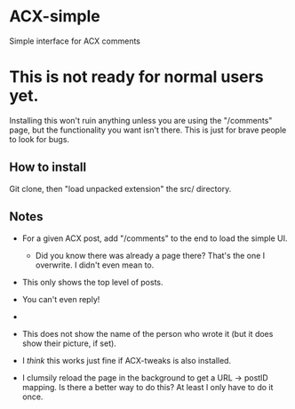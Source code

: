 # ACX-simple
Simple interface for ACX comments

# This is not ready for normal users yet.

Installing this won't ruin anything unless you are using the "/comments" page, but the functionality you want isn't there. This is just for brave people to look for bugs.

## How to install

Git clone, then "load unpacked extension" the src/ directory.

## Notes

* For a given ACX post, add "/comments" to the end to load the simple UI.
  * Did you know there was already a page there? That's the one I overwrite. I didn't even mean to.

* This only shows the top level of posts.

* You can't even reply! 
* 
* This does not show the name of the person who wrote it (but it does show their picture, if set).

* I *think* this works just fine if ACX-tweaks is also installed.

* I clumsily reload the page in the background to get a URL -> postID mapping. Is there a better way to do this? At least I only have to do it once.





